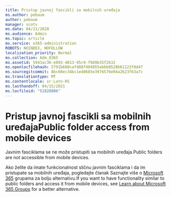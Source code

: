 ```yaml
---
title: Pristup javnoj fascikli sa mobilnih uređaja
ms.author: pebaum
author: pebaum
manager: scotv
ms.date: 04/21/2020
ms.audience: Admin
ms.topic: article
ms.service: o365-administration
ROBOTS: NOINDEX, NOFOLLOW
localization_priority: Normal
ms.collection: Adm_O365
ms.assetid: 5943ac36-e093-4813-95c9-f9d9b35f2b32
ms.openlocfilehash: 5791b680cafd88f404955abbb0528b61123f8d47
ms.sourcegitcommit: 8bc60ec34bc1e40685e3976576e04a2623f63a7c
ms.translationtype: MT
ms.contentlocale: sr-Latn-RS
ms.lasthandoff: 04/15/2021
ms.locfileid: "51828886"
---
```

# <a name="public-folder-access-from-mobile-devices"></a><span data-ttu-id="e7e60-102">Pristup javnoj fascikli sa mobilnih uređaja</span><span class="sxs-lookup"><span data-stu-id="e7e60-102">Public folder access from mobile devices</span></span>

<span data-ttu-id="e7e60-103">Javnim fasciklama se ne može pristupiti sa mobilnih uređaja.</span><span class="sxs-lookup"><span data-stu-id="e7e60-103">Public folders are not accessible from mobile devices.</span></span>
  
<span data-ttu-id="e7e60-104">Ako želite da imate funkcionalnost sličnu javnim fasciklama i da im pristupate sa mobilnih uređaja, pogledajte članak Saznajte više o [Microsoft 365](https://support.office.com/article/learn-about-office-365-groups-b565caa1-5c40-40ef-9915-60fdb2d97fa2) grupama za bolju alternativu.</span><span class="sxs-lookup"><span data-stu-id="e7e60-104">If you want to have functionality similar to public folders and access it from mobile devices, see [Learn about Microsoft 365 Groups](https://support.office.com/article/learn-about-office-365-groups-b565caa1-5c40-40ef-9915-60fdb2d97fa2) for a better alternative.</span></span>
  